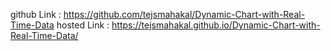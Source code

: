 github Link : https://github.com/tejsmahakal/Dynamic-Chart-with-Real-Time-Data
hosted Link : https://tejsmahakal.github.io/Dynamic-Chart-with-Real-Time-Data/
